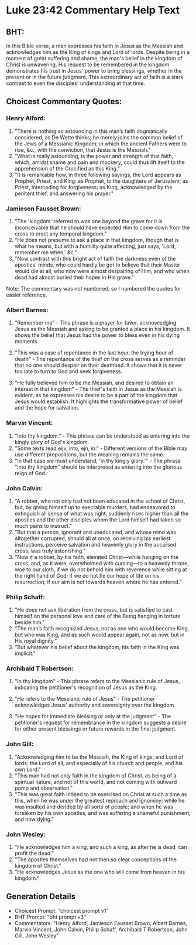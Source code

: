 # Luke 23:42 Commentary Help Text

## BHT:
In this Bible verse, a man expresses his faith in Jesus as the Messiah and acknowledges him as the King of kings and Lord of lords. Despite being in a moment of great suffering and shame, the man's belief in the kingdom of Christ is unwavering. His request to be remembered in the kingdom demonstrates his trust in Jesus' power to bring blessings, whether in the present or in the future judgment. This extraordinary act of faith is a stark contrast to even the disciples' understanding at that time.

## Choicest Commentary Quotes:
### Henry Alford:
1. "There is nothing so astounding in this man’s faith dogmatically considered, as De Wette thinks; he merely joins the common belief of the Jews of a Messianic Kingdom, in which the ancient Fathers were to rise, &c., with the conviction, that Jesus is the Messiah."
2. "What is really astounding, is the power and strength of that faith, which, amidst shame and pain and mockery, could thus lift itself to the apprehension of the Crucified as this King."
3. "It is remarkable how, in three following sayings, the Lord appears as Prophet, Priest, and King: as Prophet, to the daughters of Jerusalem; as Priest, interceding for forgiveness; as King, acknowledged by the penitent thief, and answering his prayer."

### Jamieson Fausset Brown:
1. "The 'kingdom' referred to was one beyond the grave for it is inconceivable that he should have expected Him to come down from the cross to erect any temporal kingdom."
2. "He does not presume to ask a place in that kingdom, though that is what he means, but with a humility quite affecting, just says, 'Lord, remember me when,' &c."
3. "Now contrast with this bright act of faith the darkness even of the apostles' minds, who could hardly be got to believe that their Master would die at all, who now were almost despairing of Him, and who when dead had almost buried their hopes in His grave."

Note: The commentary was not numbered, so I numbered the quotes for easier reference.

### Albert Barnes:
1. "Remember me" - This phrase is a prayer for favor, acknowledging Jesus as the Messiah and asking to be granted a place in his kingdom. It shows the belief that Jesus had the power to bless even in his dying moments.

2. "This was a case of repentance in the last hour, the trying hour of death" - The repentance of the thief on the cross serves as a reminder that no one should despair on their deathbed. It shows that it is never too late to turn to God and seek forgiveness.

3. "He fully believed him to be the Messiah, and desired to obtain an interest in that kingdom" - The thief's faith in Jesus as the Messiah is evident, as he expresses his desire to be a part of the kingdom that Jesus would establish. It highlights the transformative power of belief and the hope for salvation.

### Marvin Vincent:
1. "Into thy kingdom." - This phrase can be understood as entering into the kingly glory of God's kingdom.
2. "Some texts read eijv, into, ejn, in." - Different versions of the Bible may use different prepositions, but the meaning remains the same.
3. "In that case we must understand, 'in thy kingly glory.'" - The phrase "into thy kingdom" should be interpreted as entering into the glorious reign of God.

### John Calvin:
1. "A robber, who not only had not been educated in the school of Christ, but, by giving himself up to execrable murders, had endeavored to extinguish all sense of what was right, suddenly rises higher than all the apostles and the other disciples whom the Lord himself had taken so much pains to instruct."
2. "But that a person, ignorant and uneducated, and whose mind was altogether corrupted, should all at once, on receiving his earliest instructions, perceive salvation and heavenly glory in the accursed cross, was truly astonishing."
3. "Now if a robber, by his faith, elevated Christ—while hanging on the cross, and, as it were, overwhelmed with cursing—to a heavenly throne, woe to our sloth, if we do not behold him with reverence while sitting at the right hand of God; if we do not fix our hope of life on his resurrection; if our aim is not towards heaven where he has entered."

### Philip Schaff:
1. "He does not ask liberation from the cross, but is satisfied to cast himself on the personal love and care of the Being hanging in torture beside him."
2. "The man’s faith recognized Jesus, not as one who would become King, but who was King, and as such would appear again, not as now, but in His royal dignity."
3. "But whatever his belief about the kingdom, his faith in the King was implicit."

### Archibald T Robertson:
1. "In thy kingdom" - This phrase refers to the Messianic rule of Jesus, indicating the petitioner's recognition of Jesus as the King. 

2. "He refers to the Messianic rule of Jesus" - The petitioner acknowledges Jesus' authority and sovereignty over the kingdom. 

3. "He hopes for immediate blessing or only at the judgment" - The petitioner's request for remembrance in the kingdom suggests a desire for either present blessings or future rewards in the final judgment.

### John Gill:
1. "Acknowledging him to be the Messiah, the King of kings, and Lord of lords; the Lord of all, and especially of his church and people, and his own Lord."
2. "This man had not only faith in the kingdom of Christ, as being of a spiritual nature, and not of this world, and not coming with outward pomp and observation."
3. "This was great faith indeed to be exercised on Christ at such a time as this, when he was under the greatest reproach and ignominy; while he was insulted and derided by all sorts of people; and when he was forsaken by his own apostles, and was suffering a shameful punishment, and now dying."

### John Wesley:
1. "He acknowledges him a king, and such a king, as after he is dead, can profit the dead."
2. "The apostles themselves had not then so clear conceptions of the kingdom of Christ."
3. "He acknowledges Jesus as the one who will come from heaven in his kingdom."


## Generation Details
- Choicest Prompt: "choicest prompt v1"
- BHT Prompt: "bht prompt v3"
- Commentators: "Henry Alford, Jamieson Fausset Brown, Albert Barnes, Marvin Vincent, John Calvin, Philip Schaff, Archibald T Robertson, John Gill, John Wesley"
